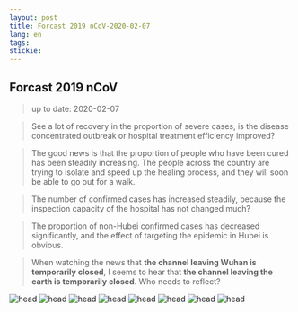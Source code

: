 ```yaml
---
layout: post
title: Forcast 2019 nCoV-2020-02-07
lang: en
tags: 
stickie: 
---
```


## Forcast 2019 nCoV

>up to date: 2020-02-07

>See a lot of recovery in the proportion of severe cases, is the disease concentrated outbreak or hospital treatment efficiency improved?

>The good news is that the proportion of people who have been cured has been steadily increasing. The people across the country are trying to isolate and speed up the healing process, and they will soon be able to go out for a walk.

>The number of confirmed cases has increased steadily, because the inspection capacity of the hospital has not changed much?

>The proportion of non-Hubei confirmed cases has decreased significantly, and the effect of targeting the epidemic in Hubei is obvious.

>When watching the news that **the channel leaving Wuhan is temporarily closed**, I seems to hear that **the channel leaving the earth is temporarily closed**. Who needs to reflect?

![head]({{site.hosturl}}/assets/post_assets/newdata/0207/head.png)
![head]({{site.hosturl}}/assets/post_assets/newdata/0207/1.png)
![head]({{site.hosturl}}/assets/post_assets/newdata/0207/2.png)
![head]({{site.hosturl}}/assets/post_assets/newdata/0207/3.png)
![head]({{site.hosturl}}/assets/post_assets/newdata/0207/4.png)
![head]({{site.hosturl}}/assets/post_assets/newdata/0207/5.png?1)
![head]({{site.hosturl}}/assets/post_assets/newdata/0207/6.png?1)
![head]({{site.hosturl}}/assets/post_assets/newdata/0207/7.png)
